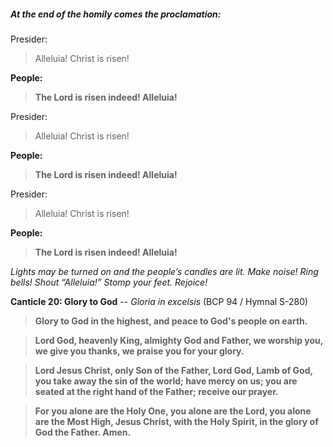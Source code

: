 ##### At the end of the homily comes the proclamation:
Presider:
> Alleluia! Christ is risen!

**People:**
> **The Lord is risen indeed! Alleluia!**

Presider:
> Alleluia! Christ is risen!

**People:**
> **The Lord is risen indeed! Alleluia!**

Presider:
> Alleluia! Christ is risen!

**People:**
> **The Lord is risen indeed! Alleluia!**

_Lights may be turned on and the people’s candles are lit.
Make noise! Ring bells! Shout “Alleluia!” Stomp your feet. Rejoice!_

**Canticle 20: Glory to God** -- _Gloria in excelsis_ (BCP 94 / Hymnal S-280)
> **Glory to God in the highest,
and peace to God's people on earth.**

> **Lord God, heavenly King,
almighty God and Father,
we worship you, we give you thanks,
we praise you for your glory.**

> **Lord Jesus Christ, only Son of the Father,
Lord God, Lamb of God,
you take away the sin of the world;
have mercy on us;
you are seated at the right hand of the Father;
receive our prayer.**

> **For you alone are the Holy One,
you alone are the Lord,
you alone are the Most High,
Jesus Christ,
with the Holy Spirit,
in the glory of God the Father. Amen.**
